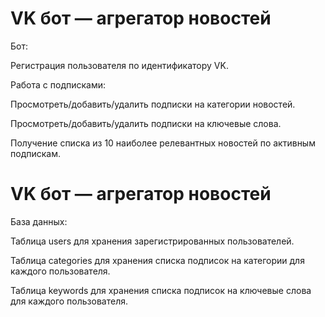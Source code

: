 

# VK бот — агрегатор новостей

Бот:

Регистрация пользователя по идентификатору VK.

Работа с подписками:

Просмотреть/добавить/удалить подписки на категории новостей.

Просмотреть/добавить/удалить подписки на ключевые слова.

Получение списка из 10 наиболее релевантных новостей по активным подпискам.

# VK бот — агрегатор новостей

База данных:

Таблица users для хранения зарегистрированных пользователей.

Таблица categories для хранения списка подписок на категории для каждого пользователя.

Таблица keywords для хранения списка подписок на ключевые слова для каждого пользователя.

